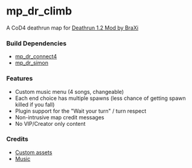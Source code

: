 # mp_dr_climb

A CoD4 deathrun map for [Deathrun 1.2 Mod by BraXi](https://github.com/BraXi/CoD4_DeathRun_1.2_Mod)

### Build Dependencies

 - [mp_dr_connect4](https://github.com/FrazzIe/mp_dr_connect4)
 - [mp_dr_simon](https://github.com/FrazzIe/mp_dr_simon)

### Features

- Custom music menu (4 songs, changeable)
- Each end choice has multiple spawns (less chance of getting spawn killed if you fall)
- Plugin support for the "Wait your turn" / turn respect
- Non-intrusive map credit messages
- No VIP/Creator only content

### Credits

- [Custom assets](/raw/README.md)
- [Music](/raw/sound/frzl_music/README.md)
